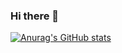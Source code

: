 ### Hi there 👋
[![Anurag's GitHub stats](https://github-readme-stats.vercel.app/api?username=gauravesh)](https://github.com/anuraghazra/github-readme-stats)
<!--
**gauravesh/Gauravesh** is a ✨ _special_ ✨ repository because its `README.md` (this file) appears on your GitHub profile.

Here are some ideas to get you started:
[![Anurag's GitHub stats](https://github-readme-stats.vercel.app/api?username=gauravesh)](https://github.com/anuraghazra/github-readme-stats)
- 🔭 I’m currently working on  
- 🌱 I’m currently learning ...
- 👯 I’m looking to collaborate on ...
- 🤔 I’m looking for help with ...
- 💬 Ask me about ...
- 📫 How to reach me: ...
- 😄 Pronouns: ...
- ⚡ Fun fact: ...
-->
